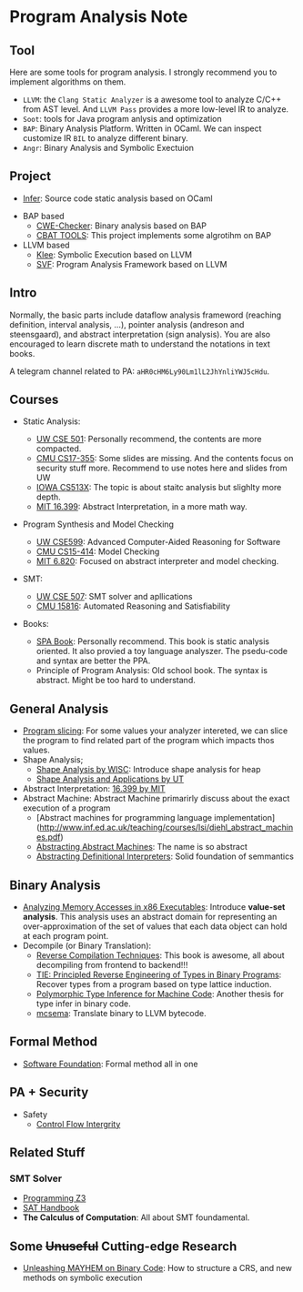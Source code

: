 # Program Analysis Note

## Tool

Here are some tools for program analysis. I strongly recommend you to implement algorithms on them.

- `LLVM`: the `Clang Static Analyzer` is a awesome tool to analyze C/C++ from AST level. And `LLVM Pass` provides a more low-level IR to analyze.
- `Soot`: tools for Java program anlysis and optimization
- `BAP`: Binary Analysis Platform. Written in OCaml. We can inspect customize IR `BIL` to analyze different binary.
- `Angr`: Binary Analysis and Symbolic Exectuion

## Project

- [Infer](https://github.com/facebook/infer): Source code static analysis based on OCaml
+ BAP based
  - [CWE-Checker](https://github.com/fkie-cad/cwe_checker): Binary analysis based on BAP
  - [CBAT TOOLS](https://github.com/draperlaboratory/cbat_tools): This project implements some algrotihm on BAP
+ LLVM based
  - [Klee](https://github.com/klee/klee): Symbolic Execution based on LLVM
  - [SVF](https://github.com/SVF-tools/SVF): Program Analysis Framework based on LLVM

## Intro

Normally, the basic parts include dataflow analysis frameword (reaching definition, interval analysis, ...), pointer analysis (andreson and steensgaard), and abstract interpretation (sign analysis). You are also encouraged to learn discrete math to understand the notations in text books.

A telegram channel related to PA: `aHR0cHM6Ly90Lm1lL2JhYnliYWJ5cHdu`.

## Courses

- Static Analysis:
  - [UW CSE 501](https://courses.cs.washington.edu/courses/cse501/15sp/): Personally recommend, the contents are more compacted.
  - [CMU CS17-355](http://www.cs.cmu.edu/~aldrich/courses/17-355-19sp/): Some slides are missing. And the contents focus on security stuff more. Recommend to use notes here and slides from UW
  - [IOWA CS513X](http://web.cs.iastate.edu/~weile/cs513x/): The topic is about staitc analysis but slighlty more depth.
  - [MIT 16.399](http://web.mit.edu/16.399/www/#schedule): Abstract Interpretation, in a more math way.
- Program Synthesis and Model Checking
  - [UW CSE599](https://courses.cs.washington.edu/courses/cse599a2/15wi/): Advanced Computer-Aided Reasoning for Software
  - [CMU CS15-414](https://www.cs.cmu.edu/~15414/schedule.html): Model Checking
  - [MIT 6.820](https://ocw.mit.edu/courses/electrical-engineering-and-computer-science/6-820-fundamentals-of-program-analysis-fall-2015/): Focused on abstract interpreter and model checking.
- SMT:
  - [UW CSE 507](https://courses.cs.washington.edu/courses/cse507/): SMT solver and apllications
  - [CMU 15816](http://www.cs.cmu.edu/~mheule/15816-f19/): Automated Reasoning and Satisfiability

- Books:
  - [SPA Book](https://cs.au.dk/~amoeller/spa/spa.pdf): Personally recommend. This book is static analysis oriented. It also provied a toy language analyszer. The psedu-code and syntax are better the PPA.
  - Principle of Program Analysis: Old school book. The syntax is abstract. Might be too hard to understand.

## General Analysis

- [Program slicing](http://www.cs.toronto.edu/~chechik/courses06/csc2125/tip95survey.pdf): For some values your analyzer intereted, we can slice the program to find related part of the program which impacts thos values.
- Shape Analysis;
  - [Shape Analysis by WISC](https://research.cs.wisc.edu/wpis/papers/cc2000.pdf): Introduce shape analysis for heap
  - [Shape Analysis and Applications by UT](https://personal.utdallas.edu/~zhiqiang.lin/file/f15/shape-analysis-ch12.pdf)
- Abstract Interpretation: [16.399 by MIT](http://web.mit.edu/16.399/www/) 
- Abstract Machine: Abstract Machine primarirly discuss about the exact execution of a program
  - [Abstract machines for programming language implementation] (http://www.inf.ed.ac.uk/teaching/courses/lsi/diehl_abstract_machines.pdf)
  - [Abstracting Abstract Machines](http://matt.might.net/papers/vanhorn2010abstract.pdf): The name is so abstract
  - [Abstracting Definitional Interpreters](https://plum-umd.github.io/abstracting-definitional-interpreters/): Solid foundation of semmantics

## Binary Analysis

- [Analyzing Memory Accesses in x86 Executables](https://research.cs.wisc.edu/wpis/papers/cc04.pdf): Introduce **value-set analysis**. This analysis uses an abstract domain for representing an over-approximation of the set of values that each data object can hold at each program point.
- Decompile (or Binary Translation):
  - [Reverse Compilation Techniques](http://www.phatcode.net/res/228/files/decompilation_thesis.pdf): This book is awesome, all about decompiling from frontend to backend!!!
  - [TIE: Principled Reverse Engineering of Types in Binary Programs](https://users.ece.cmu.edu/~aavgerin/papers/tie-ndss-2011.pdf): Recover types from a program based on type lattice induction.
  - [Polymorphic Type Inference for Machine Code](https://arxiv.org/pdf/1603.05495.pdf): Another thesis for type infer in binary code.
  - [mcsema](https://github.com/lifting-bits/mcsema/): Translate binary to LLVM bytecode.
  
## Formal Method

- [Software Foundation](https://softwarefoundations.cis.upenn.edu/current/index.html): Formal method all in one
  
## PA + Security

- Safety
  - [Control Flow Intergrity](https://www.microsoft.com/en-us/research/wp-content/uploads/2005/11/ccs05.pdf)
  
## Related Stuff

### SMT Solver
- [Programming Z3](https://theory.stanford.edu/~nikolaj/programmingz3.html)
- [SAT Handbook](https://www.ics.uci.edu/%7Edechter/courses/ics-275a/winter-2016/readings/SATHandbook-CDCL.pdf)
- **The Calculus of Computation**: All about SMT foundamental.

## Some ~~Unuseful~~ Cutting-edge Research

- [Unleashing MAYHEM on Binary Code](https://users.ece.cmu.edu/~dbrumley/pdf/Cha%20et%20al._2012_Unleashing%20Mayhem%20on%20Binary%20Code.pdf): How to structure a CRS, and new methods on symbolic execution
